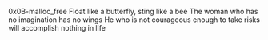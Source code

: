 0x0B-malloc_free
Float like a butterfly, sting like a bee
The woman who has no imagination has no wings
He who is not courageous enough to take risks will accomplish nothing in life
